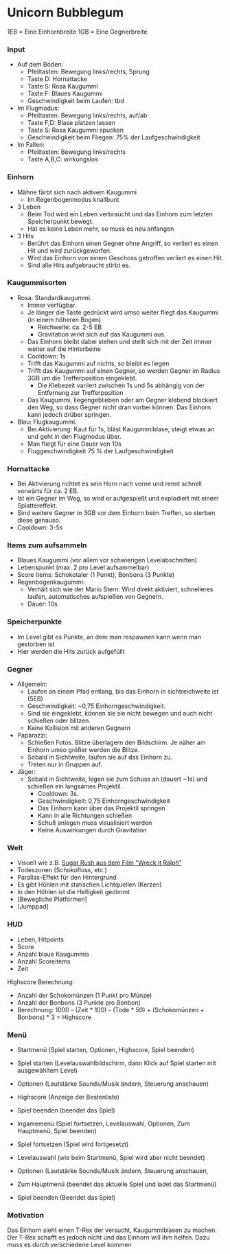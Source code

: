 Unicorn Bubblegum
===================
1EB = Eine Einhornbreite
1GB = Eine Gegnerbreite

### Input
- Auf dem Boden:
  - Pfeiltasten: Bewegung links/rechts, Sprung
  - Taste D: Hornattacke
  - Taste S: Rosa Kaugummi
  - Taste F: Blaues Kaugummi
  - Geschwindigkeit beim Laufen: tbd
- Im Flugmodus:
	- Pfeiltasten: Bewegung links/rechts, auf/ab
	- Taste F,D: Blase platzen lassen
	- Taste S: Rosa Kaugummi spucken
	- Geschwindigkeit beim Fliegen: 75% der Laufgeschwindigkeit
- Im Fallen:
	- Pfeiltasten: Bewegung links/rechts
	- Taste A,B,C: wirkungslos

### Einhorn
- Mähne färbt sich nach aktivem Kaugummi
	- Im Regenbogenmodus knallbunt
- 3 Leben
	- Beim Tod wird ein Leben verbraucht und das Einhorn zum letzten Speicherpunkt bewegt.
	- Hat es keine Leben mehr, so muss es neu anfangen
- 3 Hits
	- Berührt das Einhorn einen Gegner ohne Angriff, so verliert es einen Hit und wird zurückgeworfen.
	- Wird das Einhorn von einem Geschoss getroffen verliert es einen Hit.
	- Sind alle Hits aufgebraucht stirbt es.

### Kaugummisorten
- Rosa: Standardkaugummi.
	- Immer verfügbar.
	- Je länger die Taste gedrückt wird umso weiter fliegt das Kaugummi (in einem höheren Bogen)
		- Reichweite: ca. 2-5 EB
		- Gravitation wirkt sich auf das Kaugummi aus.
	- Das Einhorn bleibt dabei stehen und stellt sich mit der Zeit immer weiter auf die Hinterbeine
	- Cooldown: 1s
	- Trifft das Kaugummi auf nichts, so bleibt es liegen
	- Trifft das Kaugummi auf einen Gegner, so werden Gegner im Radius 3GB um die Trefferposition eingeklebt.
		- Die Klebezeit variiert zwischen 1s und 5s abhängig von der Entfernung zur Trefferposition
	- Das Kaugummi, liegengeblieben oder am Gegner klebend  blockiert den Weg, so dass Gegner nicht dran vorbei können. Das Einhorn kann jedoch drüber springen.
- Blau: Flugkaugummi.
	- Bei Aktivierung: Kaut für 1s, bläst Kaugummiblase, steigt etwas an und geht in den Flugmodus über.
	- Man fliegt für eine Dauer von 10s
	- Fluggeschwindigkeit 75 % der Laufgeschwindigkeit

### Hornattacke
- Bei Aktivierung richtet es sein Horn nach vorne und rennt schnell vorwärts für ca. 2 EB.
- Ist ein Gegner im Weg, so wird er aufgespießt und explodiert mit einem Splattereffekt.
- Sind weitere Gegner in 3GB vor dem Einhorn beim Treffen, so sterben diese genauso.
- Cooldown: 3-5s

### Items zum aufsammeln
- Blaues Kaugummi (vor allem vor schwierigen Levelabschnitten)
- Lebenspunkt (max. 2 pro Level aufsammelbar)
- Score Items: Schokotaler (1 Punkt), Bonbons (3 Punkte)
- Regenbogenkaugummi:
	- Verhält sich wie der Mario Stern: Wird direkt aktiviert, schnelleres laufen, automatisches aufspießen von Gegnern.
	- Dauer: 10s

### Speicherpunkte

- Im Level gibt es Punkte, an dem man respawnen kann wenn man gestorben ist
- Hier werden die Hits zurück aufgefüllt

### Gegner
- Allgemein:
	- Laufen an einem Pfad entlang, bis das Einhorn in sichtreichweite ist (5EB)
	- Geschwindigkeit: ~0,75 Einhorngeschwindigkeit.
	- Sind sie eingeklebt, können sie sie nicht bewegen und auch nicht schießen oder blitzen.
	- Keine Kollision mit anderen Gegnern
- Paparazzi:
	- Schießen Fotos. Blitze überlagern den Bildschirm. Je näher am Einhorn umso größer werden die Blitze.
	- Sobald in Sichtweite, laufen sie auf das Einhorn zu. 
	- Treten nur in Gruppen auf.
- Jäger:
	- Sobald in Sichtweite, legen sie zum Schuss an (dauert ~1s) und schießen ein langsames Projektil.
		- Cooldown: 3s.
		- Geschwindigkeit: 0,75 Einhorngeschwindigkeit
		- Das Einhorn kann über das Projektil springen
		- Kann in alle Richtungen schießen
		- Schuß anlegen muss visualisiert werden
		- Keine Auswirkungen durch Gravitation

### Welt
- Visuell wie z.B. [Sugar Rush aus dem Film "Wreck it Ralph"](http://wreckitralph.wikia.com/wiki/Candy_Cane_Forest?file=Ralph_meets_Vanellope)
- Todeszonen (Schokofluss, etc.)
- Parallax-Effekt für den Hintergrund
- Es gibt Höhlen mit statischen Lichtquellen (Kerzen)
- In den Höhlen ist die Helligkeit gedimmt
- [Bewegliche Platformen]
- [Jumppad]

### HUD
- Leben, Hitpoints
- Score
- Anzahl blaue Kaugummis
- Anzahl Scoreitems
- Zeit

Highscore Berechnung:
- Anzahl der Schokomünzen (1 Punkt pro Münze)
- Anzahl der Bonbons (3 Punkte pro Bonbon)
- Berechnung: 1000 - (Zeit * 100) - (Tode * 50) + (Schokomünzen + Bonbons) * 3 = Highscore

### Menü
- Startmenü (Spiel starten, Optionen, Highscore, Spiel beenden)

 - Spiel starten (Levelauswahlbildschirm, dann Klick auf Spiel starten mit ausgewähltem Level)
 - Optionen (Lautstärke Sounds/Musik ändern, Steuerung anschauen)
 - Highscore (Anzeige der Bestenliste)
 - Spiel beenden (beendet das Spiel)

- Ingamemenü (Spiel fortsetzen, Levelauswahl, Optionen, Zum Hauptmenü, Spiel beenden)

 - Spiel fortsetzen (Spiel wird fortgesetzt)
 - Levelauswahl (wie beim Startmenü, Spiel wird aber nicht beendet)
 - Optionen (Lautstärke Sounds/Musik ändern, Steuerung anschauen,
 - Zum Hauptmenü (beendet das aktuelle Spiel und ladet das Startmenü)
 - Spiel beenden (Beendet das Spiel)

### Motivation
Das Einhorn sieht einen T-Rex der versucht, Kaugummiblasen zu machen. Der T-Rex schafft es jedoch nicht und das Einhorn will ihm helfen. Dazu muss es durch verschiedene Level kommen

